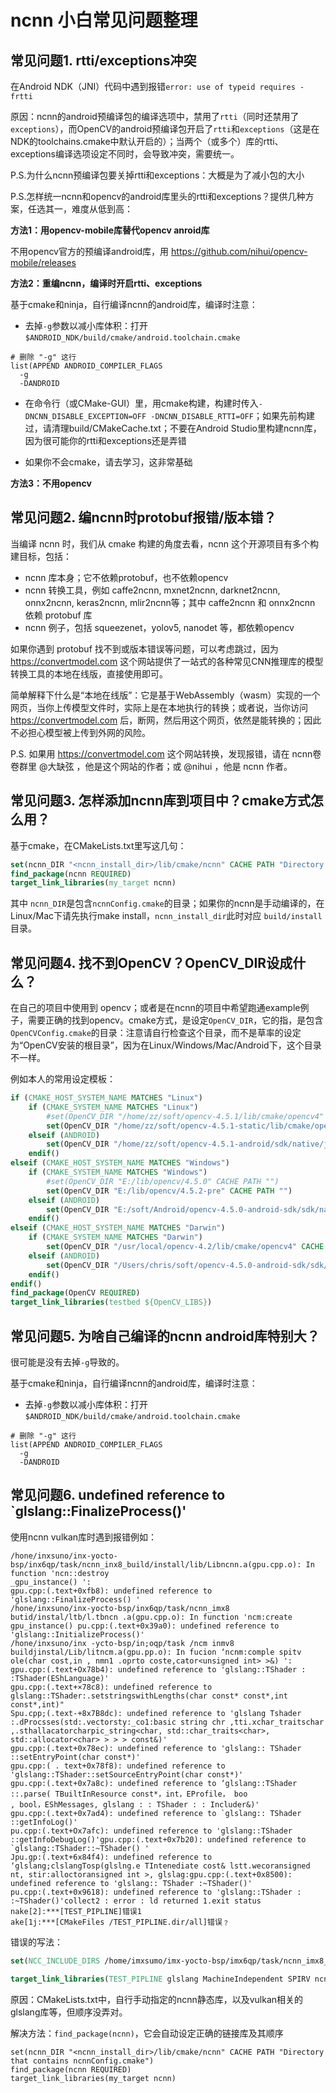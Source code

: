 # ncnn 小白常见问题整理

## 常见问题1. rtti/exceptions冲突

在Android NDK（JNI）代码中遇到报错`error: use of typeid requires -frtti`

原因：ncnn的android预编译包的编译选项中，禁用了`rtti`（同时还禁用了`exceptions`），而OpenCV的android预编译包开启了`rtti`和`exceptions`（这是在NDK的toolchains.cmake中默认开启的）；当两个（或多个）库的rtti、exceptions编译选项设定不同时，会导致冲突，需要统一。

P.S.为什么ncnn预编译包要关掉rtti和exceptions：大概是为了减小包的大小

P.S.怎样统一ncnn和opencv的android库里头的rtti和exceptions？提供几种方案，任选其一，难度从低到高：

**方法1：用opencv-mobile库替代opencv anroid库**

不用opencv官方的预编译android库，用 https://github.com/nihui/opencv-mobile/releases

**方法2：重编ncnn，编译时开启rtti、exceptions**

基于cmake和ninja，自行编译ncnn的android库，编译时注意：
- 去掉`-g`参数以减小库体积：打开`$ANDROID_NDK/build/cmake/android.toolchain.cmake`
```
# 删除 "-g" 这行
list(APPEND ANDROID_COMPILER_FLAGS
  -g
  -DANDROID
```

- 在命令行（或CMake-GUI）里，用cmake构建，构建时传入`-DNCNN_DISABLE_EXCEPTION=OFF -DNCNN_DISABLE_RTTI=OFF`；如果先前构建过，请清理build/CMakeCache.txt；不要在Android Studio里构建ncnn库，因为很可能你的rtti和exceptions还是弄错

- 如果你不会cmake，请去学习，这非常基础

**方法3：不用opencv**

## 常见问题2. 编ncnn时protobuf报错/版本错？

当编译 ncnn 时，我们从 cmake 构建的角度去看，ncnn 这个开源项目有多个构建目标，包括：
- ncnn 库本身；它不依赖protobuf，也不依赖opencv
- ncnn 转换工具，例如 caffe2ncnn, mxnet2ncnn, darknet2ncnn, onnx2ncnn, keras2ncnn, mlir2ncnn等；其中 caffe2ncnn 和 onnx2ncnn 依赖 protobuf 库
- ncnn 例子，包括 squeezenet，yolov5, nanodet 等，都依赖opencv

如果你遇到 protobuf 找不到或版本错误等问题，可以考虑跳过，因为 https://convertmodel.com 这个网站提供了一站式的各种常见CNN推理库的模型转换工具的本地在线版，直接使用即可。

简单解释下什么是“本地在线版”：它是基于WebAssembly（wasm）实现的一个网页，当你上传模型文件时，实际上是在本地执行的转换；或者说，当你访问 https://convertmodel.com 后，断网，然后用这个网页，依然是能转换的；因此不必担心模型被上传到外网的风险。


P.S. 如果用 https://convertmodel.com 这个网站转换，发现报错，请在 ncnn卷卷群里 @大缺弦 ，他是这个网站的作者；或 @nihui ，他是 ncnn 作者。


## 常见问题3. 怎样添加ncnn库到项目中？cmake方式怎么用？

基于cmake，在CMakeLists.txt里写这几句：
```cmake
set(ncnn_DIR "<ncnn_install_dir>/lib/cmake/ncnn" CACHE PATH "Directory that contains ncnnConfig.cmake")
find_package(ncnn REQUIRED)
target_link_libraries(my_target ncnn)
```
其中 `ncnn_DIR`是包含`ncnnConfig.cmake`的目录；如果你的ncnn是手动编译的，在Linux/Mac下请先执行make install，`ncnn_install_dir`此时对应 `build/install` 目录。

## 常见问题4. 找不到OpenCV？OpenCV_DIR设成什么？

在自己的项目中使用到 opencv；或者是在ncnn的项目中希望跑通example例子，需要正确的找到opencv。cmake方式，是设定`OpenCV_DIR`，它的指，是包含`OpenCVConfig.cmake`的目录：注意请自行检查这个目录，而不是草率的设定为“OpenCV安装的根目录”，因为在Linux/Windows/Mac/Android下，这个目录不一样。

例如本人的常用设定模板：
```cmake
if (CMAKE_HOST_SYSTEM_NAME MATCHES "Linux")
    if (CMAKE_SYSTEM_NAME MATCHES "Linux")
        #set(OpenCV_DIR "/home/zz/soft/opencv-4.5.1/lib/cmake/opencv4" CACHE PATH "") # shared
        set(OpenCV_DIR "/home/zz/soft/opencv-4.5.1-static/lib/cmake/opencv4" CACHE PATH "") # static
    elseif (ANDROID)
        set(OpenCV_DIR "/home/zz/soft/opencv-4.5.1-android/sdk/native/jni" CACHE PATH "")
    endif()
elseif (CMAKE_HOST_SYSTEM_NAME MATCHES "Windows")
    if (CMAKE_SYSTEM_NAME MATCHES "Windows")
        #set(OpenCV_DIR "E:/lib/opencv/4.5.0" CACHE PATH "")
        set(OpenCV_DIR "E:/lib/opencv/4.5.2-pre" CACHE PATH "")
    elseif (ANDROID)
        set(OpenCV_DIR "E:/soft/Android/opencv-4.5.0-android-sdk/sdk/native/jni" CACHE PATH "")
    endif()
elseif (CMAKE_HOST_SYSTEM_NAME MATCHES "Darwin")
    if (CMAKE_SYSTEM_NAME MATCHES "Darwin")
        set(OpenCV_DIR "/usr/local/opencv-4.2/lib/cmake/opencv4" CACHE PATH "")
    elseif (ANDROID)
        set(OpenCV_DIR "/Users/chris/soft/opencv-4.5.0-android-sdk/sdk/native/jni" CACHE PATH "")
    endif()
endif()
find_package(OpenCV REQUIRED)
target_link_libraries(testbed ${OpenCV_LIBS})
```

## 常见问题5. 为啥自己编译的ncnn android库特别大？

很可能是没有去掉`-g`导致的。

基于cmake和ninja，自行编译ncnn的android库，编译时注意：
- 去掉`-g`参数以减小库体积：打开`$ANDROID_NDK/build/cmake/android.toolchain.cmake`
```
# 删除 "-g" 这行
list(APPEND ANDROID_COMPILER_FLAGS
  -g
  -DANDROID
```

## 常见问题6. undefined reference to `glslang::FinalizeProcess()'
使用ncnn vulkan库时遇到报错例如：
```
/hone/inxsuno/inx-yocto-bsp/inx6qp/task/ncnn_inx8_build/install/lib/Libncnn.a(gpu.cpp.o): In function 'ncn::destroy
_gpu_instance() ':
gpu.cpp:(.text+0xfb8): undefined reference to 'glslang::FinalizeProcess() '
/hone/inxsuno/inx-yocto-bsp/inx6qp/task/ncnn_imx8 butid/instal/ltb/l.tbncn .a(gpu.cpp.o): In function 'ncm:create gpu_instance() pu.cpp:(.text+0x39a0): undefined reference to 'glslang::InitializeProcess()'
/hone/inxsuno/inx -ycto-bsp/in;oqp/task /ncm inmv8 buildjinstal/Lib/litncm.a(gpu.pp.o): In fucion ‘ncnm:comple spitv ole(char cost,in , nmn1 .oprto coste,cator<unsigned int> >&) ':
gpu.cpp:(.text+Ox78b4): undefined reference to 'glslang::TShader : :TShader(EShLanguage)'
gpu.cpp:(.text+×78c8): undefined reference to glslang::TShader:.setstringswithLengths(char const* const*,int const*,int)"
Spu.cpp;(.text-+8x7B8dc): undefined reference to 'glslang Tshader :.dProcsses(std:.vectorsty:_co1:basic string chr ,tti.xchar_traitschar ,.sthallacatorcharpic_string<char, std::char_traits<char>, std::allocator<char> > > > const&)'
gpu.cpp:(.text+0x78ec): undefined reference to 'glslang:: TShader ::setEntryPoint(char const*)'
gpu.cpp:( . text+0x78f8): undefined reference to 'glslang::TShader::setSourceEntryPoint(char const*)'
gpu.cpp:(.text+0x7a8c): undefined reference to ‘glslang::TShader ::.parse( TBuiltInResource const*，int，EProfile， boo
, bool，EShMessages, glslang : : TShader : : Includer&)'
gpu.cpp:(.text+0x7ad4): undefined reference to `glslang:: TShader ::getInfoLog()'
pu.cpp:(.text+Ox7afc): undefined reference to 'glslang::TShader ::getInfoDebugLog()'gpu.cpp:(.text+0x7b20): undefined reference to `glslang::TShader::~TShader() '
Jpu.gp:(.text+6x84f4): undefined reference to ‘glslang;clslangTosp(glslng.e TIntenediate cost& lstt.wecoransigned nt, stir:alloctoransigned int >, glslag:gpu.cpp:(.text+0x8500): undefined reference to 'glslang:: TShader :~TShader()'
pu.cpp:(.text+0x9618): undefined reference to 'glslang::TShader : :~TShader()'collect2 : error : ld returned 1.exit status
nake[2]:***[TEST_PIPLINE]错误1
ake[1j:***[CMakeFiles /TEST_PIPLINE.dir/all]错误﹖
```

错误的写法：
```cmake
set(NCC_INCLUDE_DIRS /home/imxsumo/imx-yocto-bsp/imx6qp/task/ncnn_imx8_build/install/include/ncnn)

target_link_libraries(TEST_PIPLINE glslang MachineIndependent SPIRV ncnn ${OpenCV_LIBS} ${FT_LIBS} pthread g2d gomp vulkan)
```


原因：CMakeLists.txt中，自行手动指定的ncnn静态库，以及vulkan相关的glslang库等，但顺序没弄对。

解决方法：`find_package(ncnn)`，它会自动设定正确的链接库及其顺序
```
set(ncnn_DIR "<ncnn_install_dir>/lib/cmake/ncnn" CACHE PATH "Directory that contains ncnnConfig.cmake")
find_package(ncnn REQUIRED)
target_link_libraries(my_target ncnn)
```